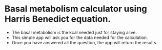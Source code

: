 # Basal metabolism calculator using Harris Benedict equation.

* The basal metabolism is the kcal needed just for staying alive.
* This simple app will ask you for the data needed for the calculation.
* Once you have answered all the question, the app will return the results.



